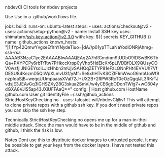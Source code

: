 nbdevCI
CI tools for nbdev projects

Use
Use in a .github/workflows file.

jobs:
  build:
    runs-on: ubuntu-latest
    steps:
    - uses: actions/checkout@v2
    - uses: actions/setup-python@v2
    - name: Install SSH key
      uses: shimataro/ssh-key-action@v2.3.0
      with:
        key: ${{ secrets.KEY_GITHUB }}
        name: github_actions
        known_hosts: "|1|fYp42QmwYvgxeEflrhYNydeTiuo=|dA//p01ypTTLaNaYodiONRjAhmg= ssh-rsa AAAAB3NzaC1yc2EAAAABIwAAAQEAq2A7hRGmdnm9tUDbO9IDSwBK6TbQa+PXYPCPy6rbTrTtw7PHkccKrpp0yVhp5HdEIcKr6pLlVDBfOLX9QUsyCOV0wzfjIJNlGEYsdlLJizHhbn2mUjvSAHQqZETYP81eFzLQNnPHt4EVVUh7VfDESU84KezmD5QlWpXLmvU31/yMf+Se8xhHTvKSCZIFImWwoG6mbUoWf9nzpIoaSjB+weqqUUmpaaasXVal72J+UX2B+2RPW3RcT0eOzQgqlJL3RKrTJvdsjE3JEAvGq3lGHSZXy28G3skua2SmVi/w4yCE6gbODqnTWlg7+wC604ydGXA8VJiS5ap43JXiUFFAaQ=="
        config: |
            Host github.com
                HostName github.com
                User git
                IdentityFile ~/.ssh/github_actions
                StrictHostKeyChecking no
    - uses: talosiot-will/nbdevCI@v1
This will attempt to clone private repos with a github ssh key. If you don't need private repos you can skip the ssh key step.

Technically StrictHostKeyChecking no opens me up for a man-in-the-middle attack. Since the man would have to be in the middle of github and github, I think the risk is low.

Notes
Dont use this to distribute docker images to untrusted people. It may be possible to get your keys from the docker layers. I have not tested this attack.
